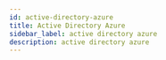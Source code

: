 ```yaml
---
id: active-directory-azure
title: Active Directory Azure
sidebar_label: active directory azure
description: active directory azure
---
```

